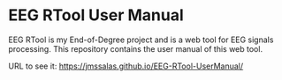 # EEG RTool User Manual
EEG RTool is my End-of-Degree project and is a web tool for EEG signals processing. This repository contains the user manual of this web tool.

URL to see it: https://jmssalas.github.io/EEG-RTool-UserManual/
